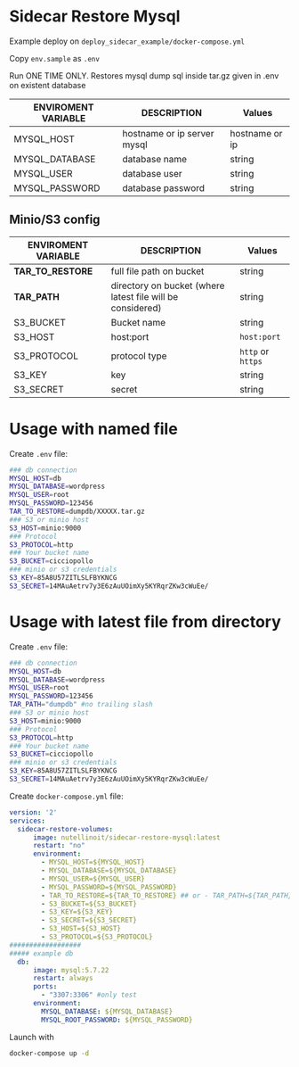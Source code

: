 # Sidecar Restore Mysql

Example deploy on  ```deploy_sidecar_example/docker-compose.yml```

Copy `env.sample` as `.env`

Run ONE TIME ONLY. Restores mysql dump sql inside tar.gz given in .env on existent database

ENVIROMENT VARIABLE   | DESCRIPTION | Values
----------   | ---------- | --------------  
MYSQL_HOST | hostname or ip server mysql | hostname or ip
MYSQL_DATABASE | database name | string
MYSQL_USER | database user | string
MYSQL_PASSWORD | database password | string

## Minio/S3 config

ENVIROMENT VARIABLE   | DESCRIPTION | Values
----------   | ---------- | --------------  
**TAR_TO_RESTORE** | full file path on bucket | string
**TAR_PATH** | directory on bucket (where latest file will be considered) | string
S3_BUCKET | Bucket name | string
S3_HOST | host:port | `host:port`
S3_PROTOCOL | protocol type | `http` or `https`
S3_KEY | key | string
S3_SECRET | secret | string

# Usage with named file

Create `.env` file:

```bash
### db connection
MYSQL_HOST=db
MYSQL_DATABASE=wordpress
MYSQL_USER=root
MYSQL_PASSWORD=123456
TAR_TO_RESTORE=dumpdb/XXXXX.tar.gz
### S3 or minio host
S3_HOST=minio:9000
### Protocol
S3_PROTOCOL=http
### Your bucket name
S3_BUCKET=cicciopollo
### minio or s3 credentials
S3_KEY=85A8U57ZITLSLFBYKNCG
S3_SECRET=14MAuAetrv7y3E6zAuUOimXy5KYRqrZKw3cWuEe/

```

# Usage with latest file from directory

Create `.env` file:

```bash
### db connection
MYSQL_HOST=db
MYSQL_DATABASE=wordpress
MYSQL_USER=root
MYSQL_PASSWORD=123456
TAR_PATH="dumpdb" #no trailing slash
### S3 or minio host
S3_HOST=minio:9000
### Protocol
S3_PROTOCOL=http
### Your bucket name
S3_BUCKET=cicciopollo
### minio or s3 credentials
S3_KEY=85A8U57ZITLSLFBYKNCG
S3_SECRET=14MAuAetrv7y3E6zAuUOimXy5KYRqrZKw3cWuEe/

```

Create `docker-compose.yml` file:

```yml
version: '2'
services:
  sidecar-restore-volumes:
      image: nutellinoit/sidecar-restore-mysql:latest
      restart: "no"
      environment:
        - MYSQL_HOST=${MYSQL_HOST}
        - MYSQL_DATABASE=${MYSQL_DATABASE}
        - MYSQL_USER=${MYSQL_USER}
        - MYSQL_PASSWORD=${MYSQL_PASSWORD}
        - TAR_TO_RESTORE=${TAR_TO_RESTORE} ## or - TAR_PATH=${TAR_PATH}
        - S3_BUCKET=${S3_BUCKET}
        - S3_KEY=${S3_KEY}
        - S3_SECRET=${S3_SECRET}
        - S3_HOST=${S3_HOST}
        - S3_PROTOCOL=${S3_PROTOCOL}
##################
##### example db
  db:
      image: mysql:5.7.22
      restart: always
      ports:
        - "3307:3306" #only test
      environment:
        MYSQL_DATABASE: ${MYSQL_DATABASE}
        MYSQL_ROOT_PASSWORD: ${MYSQL_PASSWORD}

```

Launch with

```bash
docker-compose up -d
```
